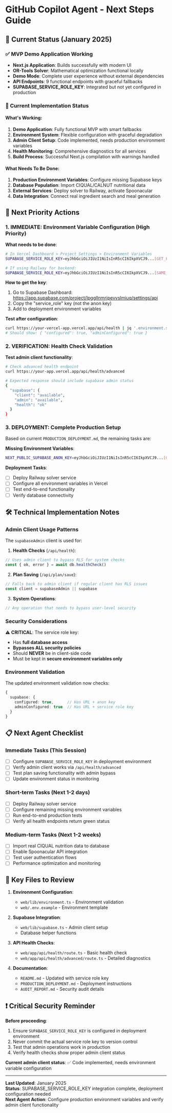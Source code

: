 # GitHub Copilot Agent - Next Steps Guide

## 🎯 Current Status (January 2025)

### ✅ MVP Demo Application Working
- **Next.js Application**: Builds successfully with modern UI
- **OR-Tools Solver**: Mathematical optimization functional locally
- **Demo Mode**: Complete user experience without external dependencies
- **API Endpoints**: 9 functional endpoints with graceful fallbacks
- **SUPABASE_SERVICE_ROLE_KEY**: Integrated but not yet configured in production

### 🔧 Current Implementation Status

#### What's Working:
1. **Demo Application**: Fully functional MVP with smart fallbacks
2. **Environment System**: Flexible configuration with graceful degradation
3. **Admin Client Setup**: Code implemented, needs production environment variables
4. **Health Monitoring**: Comprehensive diagnostics for all services
5. **Build Process**: Successful Next.js compilation with warnings handled

#### What Needs To Be Done:
1. **Production Environment Variables**: Configure missing Supabase keys
2. **Database Population**: Import CIQUAL/CALNUT nutritional data
3. **External Services**: Deploy solver to Railway, activate Spoonacular
4. **Data Integration**: Connect real ingredient search and meal generation

## 🚀 Next Priority Actions

### 1. IMMEDIATE: Environment Variable Configuration (High Priority)

**What needs to be done**:
```bash
# In Vercel Dashboard > Project Settings > Environment Variables
SUPABASE_SERVICE_ROLE_KEY=eyJhbGciOiJIUzI1NiIsInR5cCI6IkpXVCJ9...[GET_FROM_SUPABASE_DASHBOARD]

# If using Railway for backend:
SUPABASE_SERVICE_ROLE_KEY=eyJhbGciOiJIUzI1NiIsInR5cCI6IkpXVCJ9...[SAME_KEY]
```

**How to get the key**:
1. Go to Supabase Dashboard: https://app.supabase.com/project/lpggllnmrjpevvslmiuq/settings/api
2. Copy the "service_role" key (not the anon key)
3. Add to deployment environment variables

**Test after configuration**:
```bash
curl https://your-vercel-app.vercel.app/api/health | jq '.environment.services.supabase'
# Should show: { "configured": true, "adminConfigured": true }
```

### 2. VERIFICATION: Health Check Validation

**Test admin client functionality**:
```bash
# Check advanced health endpoint
curl https://your-app.vercel.app/api/health/advanced

# Expected response should include supabase admin status
{
  "supabase": {
    "client": "available",
    "admin": "available",
    "health": "ok"
  }
}
```

### 3. DEPLOYMENT: Complete Production Setup

Based on current `PRODUCTION_DEPLOYMENT.md`, the remaining tasks are:

**Missing Environment Variables**:
```bash
NEXT_PUBLIC_SUPABASE_ANON_KEY=eyJhbGciOiJIUzI1NiIsInR5cCI6IkpXVCJ9...[GET_FROM_DASHBOARD]
```

**Deployment Tasks**:
- [ ] Deploy Railway solver service
- [ ] Configure all environment variables in Vercel
- [ ] Test end-to-end functionality
- [ ] Verify database connectivity

## 🛠️ Technical Implementation Notes

### Admin Client Usage Patterns

The `supabaseAdmin` client is used for:

1. **Health Checks** (`/api/health`):
```typescript
// Uses admin client to bypass RLS for system checks
const { ok, error } = await db.healthCheck()
```

2. **Plan Saving** (`/api/plan/save`):
```typescript
// Falls back to admin client if regular client has RLS issues
const client = supabaseAdmin || supabase
```

3. **System Operations**:
```typescript
// Any operation that needs to bypass user-level security
```

### Security Considerations

⚠️ **CRITICAL**: The service role key:
- Has **full database access**
- **Bypasses ALL security policies**
- Should **NEVER** be in client-side code
- Must be kept in **secure environment variables only**

### Environment Validation

The updated environment validation now checks:
```typescript
{
  supabase: {
    configured: true,      // Has URL + anon key
    adminConfigured: true  // Has URL + service role key
  }
}
```

## 📋 Next Agent Checklist

### Immediate Tasks (This Session)
- [ ] Configure `SUPABASE_SERVICE_ROLE_KEY` in deployment environment
- [ ] Verify admin client works via `/api/health/advanced`
- [ ] Test plan saving functionality with admin bypass
- [ ] Update environment status in monitoring

### Short-term Tasks (Next 1-2 days)
- [ ] Deploy Railway solver service
- [ ] Configure remaining missing environment variables
- [ ] Run end-to-end production tests
- [ ] Verify all health endpoints return green status

### Medium-term Tasks (Next 1-2 weeks)
- [ ] Import real CIQUAL nutrition data to database
- [ ] Enable Spoonacular API integration
- [ ] Test user authentication flows
- [ ] Performance optimization and monitoring

## 🔗 Key Files to Review

1. **Environment Configuration**:
   - `web/lib/environment.ts` - Environment validation
   - `web/.env.example` - Environment template

2. **Supabase Integration**:
   - `web/lib/supabase.ts` - Admin client setup
   - Database helper functions

3. **API Health Checks**:
   - `web/app/api/health/route.ts` - Basic health check
   - `web/app/api/health/advanced/route.ts` - Detailed diagnostics

4. **Documentation**:
   - `README.md` - Updated with service role key
   - `PRODUCTION_DEPLOYMENT.md` - Deployment instructions
   - `AUDIT_REPORT.md` - Security audit details

## ❗ Critical Security Reminder

**Before proceeding**:
1. Ensure `SUPABASE_SERVICE_ROLE_KEY` is configured in deployment environment
2. Never commit the actual service role key to version control
3. Test that admin operations work in production
4. Verify health checks show proper admin client status

**Current admin client status**: ✅ Code implemented, needs environment variable configuration

---

**Last Updated**: January 2025  
**Status**: SUPABASE_SERVICE_ROLE_KEY integration complete, deployment configuration needed  
**Next Agent Action**: Configure production environment variables and verify admin client functionality
